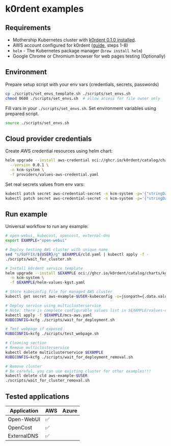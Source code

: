 # k0rdent examples

## Requirements
- Mothership Kubernetes cluster with [k0rdent 0.1.0 installed](https://docs.k0rdent.io/v0.1.0/admin-installation/#install-k0rdent).
- AWS account configured for k0rdent ([guide](https://docs.k0rdent.io/v0.1.0/admin-prepare/#aws), steps 1-8)
- `helm` - The Kubernetes package manager (`brew install helm`)
- Google Chrome or Chromium browser for web pages testing (Optionally)

## Environment
Prepare setup script with your env vars (credentials, secrets, passwords)
~~~bash
cp ./scripts/set_envs_template.sh ./scripts/set_envs.sh
chmod 0600 ./scripts/set_envs.sh  # allow access for file owner only
~~~

Fill vars in your `./scripts/set_envs.sh`. Set environment variables using prepared script.
~~~bash
source ./scripts/set_envs.sh
~~~

## Cloud provider credentials
Create AWS credential resources using helm chart:
~~~bash
helm upgrade --install aws-credential oci://ghcr.io/k0rdent/catalog/charts/aws-credential \
  --version 0.0.1 \
  -n kcm-system \
  -f providers/values-aws-credential.yaml
~~~

Set real secrets values from env vars:
~~~bash
kubectl patch secret aws-credential-secret -n kcm-system -p='{"stringData":{"AccessKeyID":"'$AWS_ACCESS_KEY_ID'"}}'
kubectl patch secret aws-credential-secret -n kcm-system -p='{"stringData":{"SecretAccessKey":"'$AWS_SECRET_ACCESS_KEY'"}}'
~~~

## Run example
Universal workflow to run any example:
~~~bash
# open-webui, kubecost, opencost, external-dns
export EXAMPLE="open-webui"

# Deploy testing AWS cluster with unique name
sed "s/SUFFIX/${USER}/g" $EXAMPLE/cld.yaml | kubectl apply -f -
./scripts/wait_for_cluster.sh

# Install k0rdent service template
helm upgrade --install $EXAMPLE oci://ghcr.io/k0rdent/catalog/charts/kgst \
  -n kcm-system \
  -f $EXAMPLE/helm-values-kgst.yaml

# Store kubeconfig file for managed AWS cluster
kubectl get secret aws-example-$USER-kubeconfig -o=jsonpath={.data.value} | base64 -d > kcfg

# Deploy service using multiclusterservice
# Note: there is complete configurable values list in $EXAMPLE/values-orig.yaml folder.
kubectl apply -f $EXAMPLE/mcs-aws.yaml
KUBECONFIG=kcfg ./scripts/wait_for_deployment.sh

# Test webpage if exposed
KUBECONFIG=kcfg ./scripts/test_webpage.sh

# Cleaning section
# Remove multiclusterservice
kubectl delete multiclusterservice $EXAMPLE
KUBECONFIG=kcfg ./scripts/wait_for_deployment_removal.sh

# Remove cluster
# Be careful, you can use existing cluster for other examples!!!
kubectl delete cld aws-example-$USER
./scripts/wait_for_cluster_removal.sh
~~~

## Tested applications

| Application |         AWS        |        Azure       |
| ----------- | ------------------ | ------------------ |
| Open-WebUI  | :white_check_mark: |                    |
| OpenCost    | :white_check_mark: |                    |
| ExternalDNS | :white_check_mark: |                    |
